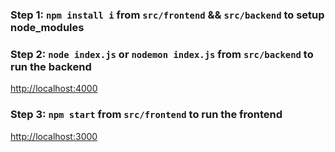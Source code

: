 ### Step 1: `npm install i` from `src/frontend` && `src/backend` to setup node_modules

### Step 2: `node index.js` or `nodemon index.js` from `src/backend` to run the backend
[http://localhost:4000](http://localhost:4000)

### Step 3: `npm start` from `src/frontend` to run the frontend
[http://localhost:3000](http://localhost:3000)